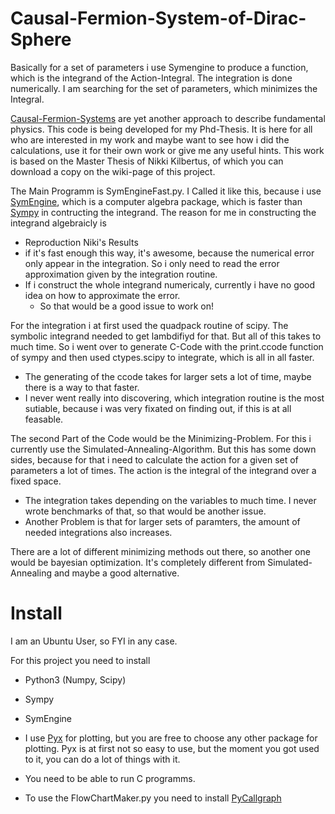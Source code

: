 # Causal-Fermion-System-of-Dirac-Sphere
Basically for a set of parameters i use Symengine to produce a function, which is the integrand of the Action-Integral. The integration is done numerically. I am searching for the set of parameters, which minimizes the Integral.

[Causal-Fermion-Systems](https://en.wikipedia.org/wiki/Causal_fermion_system) are yet another approach to describe 
fundamental physics. 
This code is being developed for my Phd-Thesis. It is here for all who are interested in my work and 
maybe want to see how i did the calculations, use it for their own work or give me any useful hints.
This work is based on the Master Thesis of Nikki Kilbertus, of which you can download a copy on the wiki-page of this project.

The Main Programm is SymEngineFast.py. I Called it like this, because i use [SymEngine](https://github.com/symengine), which is a computer algebra package, which is faster than [Sympy](http://www.sympy.org/en/index.html) in contructing the integrand. The reason for me in constructing the integrand algebraicly is
- Reproduction Niki's Results
- if it's fast enough this way, it's awesome, because the numerical error only appear in the integration. 
  So i only need to read the error approximation given by the integration routine. 
- If i construct the whole integrand numericaly, currently i have no 
  good idea on how to approximate the error. 
     - So that would be a good issue to work on!

For the integration i at first used the quadpack routine of scipy. The symbolic integrand needed to get lambdifiyd for that. 
But all of this takes to much time. So i went over to generate C-Code with the print.ccode function of sympy and then used ctypes.scipy to integrate, which is all in all faster. 
- The generating of the ccode takes for larger sets a lot of time, maybe there is a way to that faster.
- I never went really into discovering, which integration routine is the most sutiable, because i was very 
fixated on finding out, if this is at all feasable. 

The second Part of the Code would be the Minimizing-Problem. For this i currently use the Simulated-Annealing-Algorithm. But this has some down sides, because for that i need to calculate the action for a given set of parameters a lot of times. The action is the integral of the integrand over a fixed space. 
    
   - The integration takes depending on the variables to much time. I never wrote benchmarks of that, so that would be another issue. 
   - Another Problem is that for larger sets of paramters, the amount of needed integrations also increases. 
 
There are a lot of different minimizing methods out there, so another one would be bayesian optimization. It's completely different from Simulated-Annealing and maybe a good alternative. 

# Install

I am an Ubuntu User, so FYI in any case.

For this project you need to install 

- Python3 (Numpy, Scipy)
- Sympy
- SymEngine 
- I use [Pyx](http://pyx.sourceforge.net/) for plotting, but you are free to choose any other package for plotting. 
                                      Pyx is at first not so easy to use, but the moment you got used to it, you can do
                                      a lot of things with it. 
                                      
- You need to be able to run C programms. 

- To use the FlowChartMaker.py you need to install [PyCallgraph](http://pycallgraph.slowchop.com/en/master/#)

